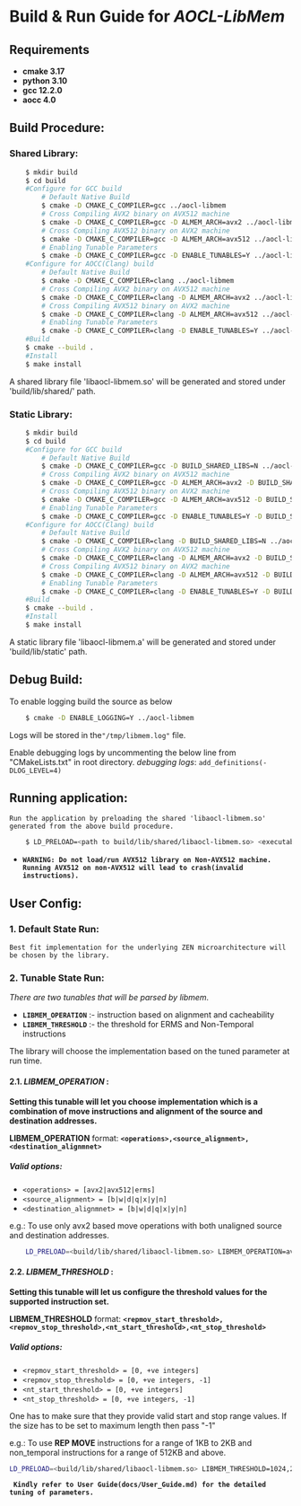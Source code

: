 # Build & Run Guide for **_AOCL-LibMem_**

## Requirements
 * **cmake 3.17**
 * **python 3.10**
 * **gcc 12.2.0**
 * **aocc 4.0**

## Build Procedure:
### Shared Library:
```sh
    $ mkdir build
    $ cd build
    #Configure for GCC build
        # Default Native Build
        $ cmake -D CMAKE_C_COMPILER=gcc ../aocl-libmem
        # Cross Compiling AVX2 binary on AVX512 machine
        $ cmake -D CMAKE_C_COMPILER=gcc -D ALMEM_ARCH=avx2 ../aocl-libmem
        # Cross Compiling AVX512 binary on AVX2 machine
        $ cmake -D CMAKE_C_COMPILER=gcc -D ALMEM_ARCH=avx512 ../aocl-libmem
        # Enabling Tunable Parameters
        $ cmake -D CMAKE_C_COMPILER=gcc -D ENABLE_TUNABLES=Y ../aocl-libmem
    #Configure for AOCC(Clang) build
        # Default Native Build
        $ cmake -D CMAKE_C_COMPILER=clang ../aocl-libmem
        # Cross Compiling AVX2 binary on AVX512 machine
        $ cmake -D CMAKE_C_COMPILER=clang -D ALMEM_ARCH=avx2 ../aocl-libmem
        # Cross Compiling AVX512 binary on AVX2 machine
        $ cmake -D CMAKE_C_COMPILER=clang -D ALMEM_ARCH=avx512 ../aocl-libmem
        # Enabling Tunable Parameters
        $ cmake -D CMAKE_C_COMPILER=clang -D ENABLE_TUNABLES=Y ../aocl-libmem
    #Build
    $ cmake --build .
    #Install
    $ make install
```

A shared library file 'libaocl-libmem.so' will be generated and stored under 'build/lib/shared/' path.


### Static Library:
```sh
    $ mkdir build
    $ cd build
    #Configure for GCC build
        # Default Native Build
        $ cmake -D CMAKE_C_COMPILER=gcc -D BUILD_SHARED_LIBS=N ../aocl-libmem
        # Cross Compiling AVX2 binary on AVX512 machine
        $ cmake -D CMAKE_C_COMPILER=gcc -D ALMEM_ARCH=avx2 -D BUILD_SHARED_LIBS=N ../aocl-libmem
        # Cross Compiling AVX512 binary on AVX2 machine
        $ cmake -D CMAKE_C_COMPILER=gcc -D ALMEM_ARCH=avx512 -D BUILD_SHARED_LIBS=N ../aocl-libmem
        # Enabling Tunable Parameters
        $ cmake -D CMAKE_C_COMPILER=gcc -D ENABLE_TUNABLES=Y -D BUILD_SHARED_LIBS=N ../aocl-libmem
    #Configure for AOCC(Clang) build
        # Default Native Build
        $ cmake -D CMAKE_C_COMPILER=clang -D BUILD_SHARED_LIBS=N ../aocl-libmem
        # Cross Compiling AVX2 binary on AVX512 machine
        $ cmake -D CMAKE_C_COMPILER=clang -D ALMEM_ARCH=avx2 -D BUILD_SHARED_LIBS=N ../aocl-libmem
        # Cross Compiling AVX512 binary on AVX2 machine
        $ cmake -D CMAKE_C_COMPILER=clang -D ALMEM_ARCH=avx512 -D BUILD_SHARED_LIBS=N ../aocl-libmem
        # Enabling Tunable Parameters
        $ cmake -D CMAKE_C_COMPILER=clang -D ENABLE_TUNABLES=Y -D BUILD_SHARED_LIBS=N ../aocl-libmem
    #Build
    $ cmake --build .
    #Install
    $ make install
```

A static library file 'libaocl-libmem.a' will be generated and stored under 'build/lib/static' path.

## Debug Build:
 To enable logging build the source as below
```sh
    $ cmake -D ENABLE_LOGGING=Y ../aocl-libmem
```
 Logs will be stored in the`"/tmp/libmem.log"` file.

 Enable debugging logs by uncommenting the below line from  "CMakeLists.txt" in root directory.
 _debugging logs_: `add_definitions(-DLOG_LEVEL=4)`

## Running application:
 ``Run the application by preloading the shared 'libaocl-libmem.so' generated from the above build procedure.``
```sh
    $ LD_PRELOAD=<path to build/lib/shared/libaocl-libmem.so> <executable> <params>
```
 * **`WARNING: Do not load/run AVX512 library on Non-AVX512 machine. Running AVX512 on non-AVX512 will lead to crash(invalid instructions).`**

## User Config:
### 1. Default State Run:
 ``Best fit implementation for the underlying ZEN microarchitecture will be chosen by the library.``


### 2. Tunable State Run:

_There are two tunables that will be parsed by libmem._
 * **`LIBMEM_OPERATION`** :- instruction based on alignment and cacheability
 * **`LIBMEM_THRESHOLD`** :- the threshold for ERMS and Non-Temporal instructions

The library will choose the implementation based on the tuned parameter at run time.

#### 2.1. _LIBMEM_OPERATION_ :
**Setting this tunable will let you choose implementation which is a combination of move instructions and alignment of the source and destination addresses.**

 **LIBMEM_OPERATION** format: **`<operations>,<source_alignment>,<destination_alignmnet>`**

 ##### Valid options:
 * `<operations> = [avx2|avx512|erms]`
 * `<source_alignment> = [b|w|d|q|x|y|n]`
 * `<destination_alignmnet> = [b|w|d|q|x|y|n]`

 e.g.:  To use only avx2 based move operations with both unaligned source and destination addresses.
```sh
    LD_PRELOAD=<build/lib/shared/libaocl-libmem.so> LIBMEM_OPERATION=avx2,b,b <executable>
```

#### 2.2. _LIBMEM_THRESHOLD_ :
**Setting this tunable will let us configure the threshold values for the supported instruction set.**

 **LIBMEM_THRESHOLD** format: **`<repmov_start_threshold>,<repmov_stop_threshold>,<nt_start_threshold>,<nt_stop_threshold>`**

 ##### Valid options:
 * `<repmov_start_threshold> = [0, +ve integers]`
 * `<repmov_stop_threshold> = [0, +ve integers, -1]`
 * `<nt_start_threshold> = [0, +ve integers]`
 * `<nt_stop_threshold> = [0, +ve integers, -1]`

 One has to make sure that they provide valid start and stop range values.
 If the size has to be set to maximum length then pass "-1"

 e.g.: To use **REP MOVE** instructions for a range of 1KB to 2KB and non_temporal instructions for a range of 512KB and above.
 ```sh
 LD_PRELOAD=<build/lib/shared/libaocl-libmem.so> LIBMEM_THRESHOLD=1024,2048,524288,-1 <executable>
 ```
 **` Kindly refer to User Guide(docs/User_Guide.md) for the detailed tuning of parameters.`**
